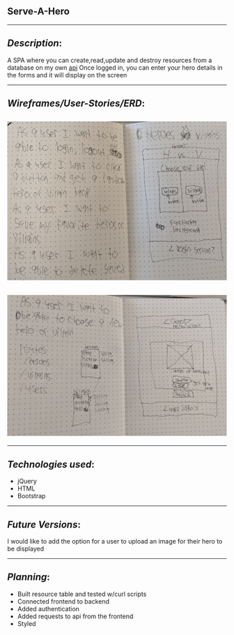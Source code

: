 ## Serve-A-Hero

* * *
## _Description_:
A SPA where you can create,read,update and destroy resources from a database on my own [api](https://github.com/cclancy97/FullStack)
Once logged in, you can enter your hero details in the forms and it will display on the screen
***
## _Wireframes/User-Stories/ERD_:

## ![wireframes](wireframes-1.jpg "wireframes")

## ![wireframes](wireframes-2.jpg "wireframes")

* * *
## _Technologies used_:
  - jQuery
  - HTML
  - Bootstrap
* * *

## _Future Versions_:
I would like to add the option for a user to upload an image for their hero to be displayed
***

## _Planning_:
- Built resource table and tested w/curl scripts
- Connected frontend to backend
- Added authentication
- Added requests to api from the frontend
- Styled
